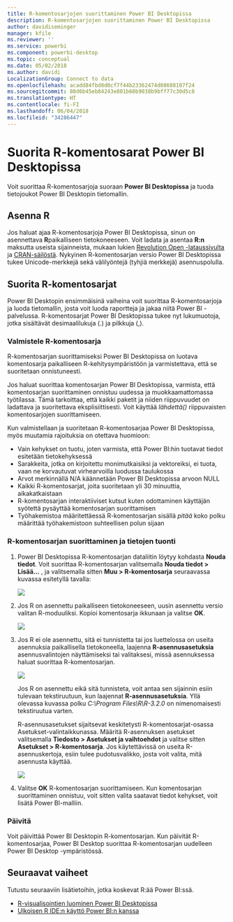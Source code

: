 ```yaml
---
title: R-komentosarjojen suorittaminen Power BI Desktopissa
description: R-komentosarjojen suorittaminen Power BI Desktopissa
author: davidiseminger
manager: kfile
ms.reviewer: ''
ms.service: powerbi
ms.component: powerbi-desktop
ms.topic: conceptual
ms.date: 05/02/2018
ms.author: davidi
LocalizationGroup: Connect to data
ms.openlocfilehash: acadd84fbd8d0cf7f44b23362474d08608107f24
ms.sourcegitcommit: 80d6b45eb84243e801b60b9038b9bff77c30d5c8
ms.translationtype: HT
ms.contentlocale: fi-FI
ms.lasthandoff: 06/04/2018
ms.locfileid: "34286447"
---
```

# <a name="run-r-scripts-in-power-bi-desktop"></a>Suorita R-komentosarat Power BI Desktopissa
Voit suorittaa R-komentosarjoja suoraan **Power BI Desktopissa** ja tuoda tietojoukot Power BI Desktopin tietomallin.

## <a name="install-r"></a>Asenna R
Jos haluat ajaa R-komentosarjoja Power BI Desktopissa, sinun on asennettava **R**paikalliseen tietokoneeseen. Voit ladata ja asentaa **R:n** maksutta useista sijainneista, mukaan lukien [Revolution Open -lataussivulta](https://mran.revolutionanalytics.com/download/) ja [CRAN-säilöstä](https://cran.r-project.org/bin/windows/base/). Nykyinen R-komentosarjan versio Power BI Desktopissa tukee Unicode-merkkejä sekä välilyöntejä (tyhjiä merkkejä) asennuspolulla.

## <a name="run-r-scripts"></a>Suorita R-komentosarjat
Power BI Desktopin ensimmäisinä vaiheina voit suorittaa R-komentosarjoja ja luoda tietomallin, josta voit luoda raportteja ja jakaa niitä Power BI -palvelussa. R-komentosarjat Power BI Desktopissa tukee nyt lukumuotoja, jotka sisältävät desimaalilukuja (.) ja pilkkuja (,).

### <a name="prepare-an-r-script"></a>Valmistele R-komentosarja
R-komentosarjan suorittamiseksi Power BI Desktopissa on luotava komentosarja paikalliseen R-kehitysympäristöön ja varmistettava, että se suoritetaan onnistuneesti.

Jos haluat suorittaa komentosarjan Power BI Desktopissa, varmista, että komentosarjan suorittaminen onnistuu uudessa ja muokkaamattomassa työtilassa. Tämä tarkoittaa, että kaikki paketit ja niiden riippuvuudet on ladattava ja suoritettava eksplisiittisesti. Voit käyttää *lähdettä()* riippuvaisten komentosarjojen suorittamiseen.

Kun valmistellaan ja suoritetaan R-komentosarjaa Power BI Desktopissa, myös muutamia rajoituksia on otettava huomioon:

* Vain kehykset on tuotu, joten varmista, että Power BI:hin tuotavat tiedot esitetään tietokehyksessä
* Sarakkeita, jotka on kirjoitettu monimutkaisiksi ja vektoreiksi, ei tuota, vaan ne korvautuvat virhearvoilla luodussa taulukossa
* Arvot merkinnällä N/A käännetään Power BI Desktopissa arvoon NULL
* Kaikki R-komentosarjat, joita suoritetaan yli 30 minuuttia, aikakatkaistaan
* R-komentosarjan interaktiiviset kutsut kuten odottaminen käyttäjän syötettä pysäyttää komentosarjan suorittamisen
* Työhakemistoa määritettäessä R-komentosarjan sisällä *pitää* koko polku määrittää työhakemistoon suhteellisen polun sijaan

### <a name="run-your-r-script-and-import-data"></a>R-komentosarjan suorittaminen ja tietojen tuonti
1. Power BI Desktopissa R-komentosarjan dataliitin löytyy kohdasta **Nouda tiedot**. Voit suorittaa R-komentosarjan valitsemalla **Nouda tiedot &gt; Lisää...** , ja valitsemalla sitten **Muu &gt; R-komentosarja** seuraavassa kuvassa esitetyllä tavalla:
   
   ![](media/desktop-r-scripts/r-scripts-1.png)
2. Jos R on asennettu paikalliseen tietokoneeseen, uusin asennettu versio valitan R-moduuliksi. Kopioi komentosarja ikkunaan ja valitse **OK**.
   
   ![](media/desktop-r-scripts/r-scripts-2.png)
3. Jos R ei ole asennettu, sitä ei tunnistetta tai jos luettelossa on useita asennuksia paikallisella tietokoneella, laajenna **R-asennusasetuksia** asennusvalintojen näyttämiseksi tai valitaksesi, missä asennuksessa haluat suorittaa R-komentosarjan.
   
   ![](media/desktop-r-scripts/r-scripts-3.png)
   
   Jos R on asennettu eikä sitä tunnisteta, voit antaa sen sijainnin esiin tulevaan tekstiruutuun, kun laajennat **R-asennusasetuksia**. Yllä olevassa kuvassa polku *C:\Program Files\R\R-3.2.0* on nimenomaisesti tekstiruutua varten.
   
   R-asennusasetukset sijaitsevat keskitetysti R-komentosarjat-osassa Asetukset-valintaikkunassa. Määritä R-asennuksen asetukset valitsemalla **Tiedosto > Asetukset ja vaihtoehdot** ja valitse sitten **Asetukset > R-komentosarja**. Jos käytettävissä on useita R-asennuskertoja, esiin tulee pudotusvalikko, josta voit valita, mitä asennusta käyttää.
   
   ![](media/desktop-r-scripts/r-scripts-4.png)
4. Valitse **OK** R-komentosarjan suorittamiseen. Kun komentosarjan suorittaminen onnistuu, voit sitten valita saatavat tiedot kehykset, voit lisätä Power BI-malliin.

### <a name="refresh"></a>Päivitä
Voit päivittää Power BI Desktopin R-komentosarjan. Kun päivität R-komentosarjaa, Power BI Desktop suorittaa R-komentosarjan uudelleen Power BI Desktop -ympäristössä.

## <a name="next-steps"></a>Seuraavat vaiheet
Tutustu seuraaviin lisätietoihin, jotka koskevat R:ää Power BI:ssä.

* [R-visualisointien luominen Power BI Desktopissa](desktop-r-visuals.md)
* [Ulkoisen R IDE:n käyttö Power BI:n kanssa](desktop-r-ide.md)

